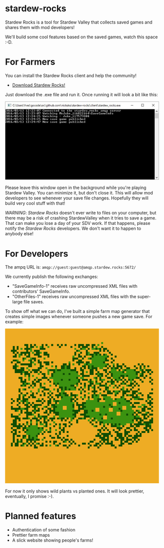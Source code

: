 # stardew-rocks

Stardew Rocks is a tool for Stardew Valley that collects saved games and shares them with mod developers! 

We'll build some cool features based on the saved games, watch this space :-D.

# For Farmers

You can install the Stardew Rocks client and help the community!

 - [Download Stardew Rocks!](https://github.com/nictuku/stardew-rocks/releases/download/v0.3/stardew_rocks.exe)

Just download the .exe file and run it. Once running it will look a bit like this:

![Screenshot](client/screenshot.jpg)

Please leave this window open in the background while you're playing Stardew Valley. You can minimize it, but don't close it. 
This will allow mod developers to see whenever your save file changes. Hopefully they will build very cool stuff with that!


*WARNING*: _Stardew Rocks_ doesn't ever write to files on your computer, but there may be a risk of crashing StardewValley when it tries to save a game. That can make you lose a day of your SDV work. If that happens, please notify the _Stardew Rocks_ developers. We don't want it to happen to anybody else!

# For Developers

The ampq URL is: `amqp://guest:guest@amqp.stardew.rocks:5672/`

We currently publish the following exchanges:

 - "SaveGameInfo-1" receives raw uncompressed XML files with contributors' SaveGameInfo.
 - "OtherFiles-1" receives raw uncompressed XML files with the super-large file saves.
 
To show off what we can do, I've built a simple farm map generator that creates simple images whenever someone pushes a new game save. For example:

![Farm Map](subscriber/map-000000001.png)

For now it only shows wild plants vs planted ones. It will look prettier, eventually, I promise :-).
 
# Planned features

- Authentication of some fashion
- Prettier farm maps
- A slick website showing people's farms!